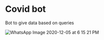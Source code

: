 # Covid bot
Bot to give data based on queries

![WhatsApp Image 2020-12-05 at 6 15 21 PM](https://user-images.githubusercontent.com/11702321/101243481-a87d4900-3726-11eb-9076-d7acdb2b366b.jpeg)
